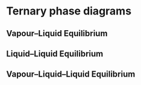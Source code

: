 # Ternary phase diagrams

## Vapour–Liquid Equilibrium

## Liquid–Liquid Equilibrium

## Vapour–Liquid–Liquid Equilibrium
